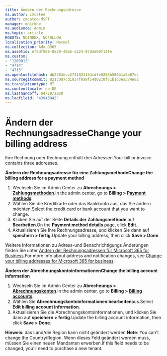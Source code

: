 ```yaml
---
title: Ändern der Rechnungsadresse
ms.author: cmcatee
author: cmcatee-MSFT
manager: mnirkhe
ms.audience: Admin
ms.topic: article
ROBOTS: NOINDEX, NOFOLLOW
localization_priority: Normal
ms.collection: Adm_O365
ms.assetid: ef2df989-8539-48b5-a324-97d2e09f14fe
ms.custom:
- "1200012"
- "4714"
- "4715"
ms.openlocfilehash: db2283ecc2741923153cdfe0288b580b1a8e07e4
ms.sourcegitcommit: 821c0d7cd1937f0a8f54d0210f71b1d3ea374e82
ms.translationtype: MT
ms.contentlocale: de-DE
ms.lasthandoff: 04/29/2020
ms.locfileid: "43943942"
---
```

# <a name="change-your-billing-address"></a><span data-ttu-id="f9f68-102">Ändern der Rechnungsadresse</span><span class="sxs-lookup"><span data-stu-id="f9f68-102">Change your billing address</span></span>

<span data-ttu-id="f9f68-103">Ihre Rechnung oder Rechnung enthält drei Adressen.</span><span class="sxs-lookup"><span data-stu-id="f9f68-103">Your bill or invoice contains three addresses.</span></span>

<span data-ttu-id="f9f68-104">**Ändern der Rechnungsadresse für eine Zahlungsmethode**</span><span class="sxs-lookup"><span data-stu-id="f9f68-104">**Change the billing address for a payment method**</span></span>

1. <span data-ttu-id="f9f68-105">Wechseln Sie im Admin Center zu **Abrechnungs > [Zahlungsmethoden](https://go.microsoft.com/fwlink/p/?linkid=2018806)**.</span><span class="sxs-lookup"><span data-stu-id="f9f68-105">In the admin center, go to **Billing > [Payment methods](https://go.microsoft.com/fwlink/p/?linkid=2018806)**.</span></span>
2. <span data-ttu-id="f9f68-106">Wählen Sie die Kreditkarte oder das Bankkonto aus, das Sie ändern möchten.</span><span class="sxs-lookup"><span data-stu-id="f9f68-106">Select the credit card or bank account that you want to change.</span></span>
3. <span data-ttu-id="f9f68-107">Klicken Sie auf der Seite **Details der Zahlungsmethode** auf **Bearbeiten**.</span><span class="sxs-lookup"><span data-stu-id="f9f68-107">On the **Payment method details** page, click **Edit**.</span></span>
4. <span data-ttu-id="f9f68-108">Aktualisieren Sie Ihre Rechnungsadresse, und klicken Sie dann auf **speichern > fertig**.</span><span class="sxs-lookup"><span data-stu-id="f9f68-108">Update your billing address, then click **Save > Done**.</span></span>

<span data-ttu-id="f9f68-109">Weitere Informationen zu Adress-und Benachrichtigungs Änderungen finden Sie unter [Ändern der Rechnungsadressen für Microsoft 365 for Business](https://docs.microsoft.com/microsoft-365/commerce/billing-and-payments/change-your-billing-addresses?view=o365-worldwide).</span><span class="sxs-lookup"><span data-stu-id="f9f68-109">For more info about address and notification changes, see [Change your billing addresses for Microsoft 365 for business](https://docs.microsoft.com/microsoft-365/commerce/billing-and-payments/change-your-billing-addresses?view=o365-worldwide).</span></span>

<span data-ttu-id="f9f68-110">**Ändern der Abrechnungskontoinformationen**</span><span class="sxs-lookup"><span data-stu-id="f9f68-110">**Change the billing account information**</span></span>

1. <span data-ttu-id="f9f68-111">Wechseln Sie im Admin Center zu **Abrechnungs > [Abrechnungskonten](https://admin.microsoft.com/Adminportal/Home?source=applauncher#/BillingAccounts/billing-accounts)**.</span><span class="sxs-lookup"><span data-stu-id="f9f68-111">In the admin center, go to **Billing > [Billing accounts](https://admin.microsoft.com/Adminportal/Home?source=applauncher#/BillingAccounts/billing-accounts)**.</span></span>
2. <span data-ttu-id="f9f68-112">Wählen Sie **Abrechnungskontoinformationen bearbeiten**aus.</span><span class="sxs-lookup"><span data-stu-id="f9f68-112">Select **Edit billing account information**.</span></span>
3. <span data-ttu-id="f9f68-113">Aktualisieren Sie die Abrechnungskontoinformationen, und klicken Sie dann auf **speichern > fertig**.</span><span class="sxs-lookup"><span data-stu-id="f9f68-113">Update the billing account information, then click **Save > Done**.</span></span>

<span data-ttu-id="f9f68-114">**Hinweis**: das Land/die Region kann nicht geändert werden.</span><span class="sxs-lookup"><span data-stu-id="f9f68-114">**Note**: You can't change the Country/Region.</span></span> <span data-ttu-id="f9f68-115">Wenn dieses Feld geändert werden muss, müssen Sie einen neuen Mandanten erwerben.</span><span class="sxs-lookup"><span data-stu-id="f9f68-115">If this field needs to be changed, you'll need to purchase a new tenant.</span></span>
